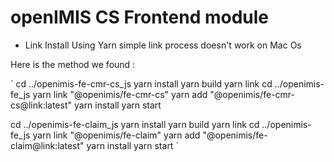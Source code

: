 # openIMIS CS Frontend module

- Link Install
Using Yarn simple link process doesn't work on Mac Os 

Here is the method we found : 

`
cd ../openimis-fe-cmr-cs_js
yarn install
yarn build
yarn link
cd ../openimis-fe_js
yarn link "@openimis/fe-cmr-cs"
yarn add "@openimis/fe-cmr-cs@link:latest"
yarn install
yarn start

cd ../openimis-fe-claim_js
yarn install
yarn build
yarn link
cd ../openimis-fe_js
yarn link "@openimis/fe-claim"
yarn add "@openimis/fe-claim@link:latest"
yarn install
yarn start
`
